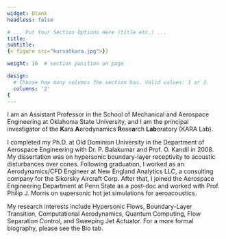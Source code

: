 ```yaml
---
widget: blank
headless: false

# ... Put Your Section Options Here (title etc.) ...
title:
subtitle:
{< figure src="kursatkara.jpg">}}

weight: 10  # section position on page

design:
  # Choose how many columns the section has. Valid values: 1 or 2.
  columns: '2'
{
---
```

I am an Assistant Professor in the School of Mechanical and Aerospace Engineering at Oklahoma State University, and I am the principal investigator of the **K**ara **A**erodynamics **R**ese**a**rch **Lab**oratory (KARA Lab).

I completed my Ph.D. at Old Dominion University in the Department of Aerospace Engineering with Dr. P. Balakumar and Prof. O. Kandil in 2008. My dissertation was on hypersonic boundary-layer receptivity to acoustic disturbances over cones. Following graduation, I worked as an Aerodynamics/CFD Engineer at New England Analytics LLC, a consulting company for the Sikorsky Aircraft Corp. After that, I joined the Aerospace Engineering Department at Penn State as a post-doc and worked with Prof. Philip J. Morris on supersonic hot jet simulations for aeroacoustics.

My research interests include Hypersonic Flows, Boundary-Layer Transition, Computational Aerodynamics, Quantum Computing, Flow Separation Control, and Sweeping Jet Actuator. For a more formal biography, please see the Bio tab. 
